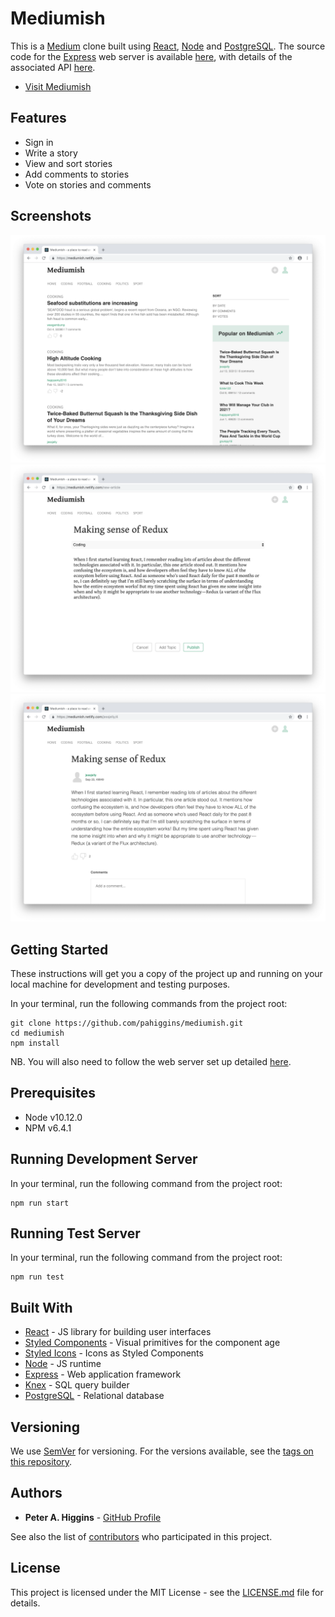 # Mediumish

This is a [Medium](https://medium.com/) clone built using [React](https://reactjs.org/), [Node](https://nodejs.org/en/) and [PostgreSQL](https://www.postgresql.org/). The source code for the [Express](https://expressjs.com/) web server is available [here](https://github.com/pahiggins/mediumish-api), with details of the associated API [here](https://nc-news-api-pah.herokuapp.com/api).

- [Visit Mediumish](https://mediumish.netlify.com/)

## Features

- Sign in
- Write a story
- View and sort stories
- Add comments to stories
- Vote on stories and comments

## Screenshots

![Alt text](/assets/Homepage.png?raw=true 'Homepage')
![Alt text](/assets/ArticleAdd.png?raw=true 'ArticleAdd')
![Alt text](/assets/Article.png?raw=true 'Article')

## Getting Started

These instructions will get you a copy of the project up and running on your local machine for development and testing purposes.

In your terminal, run the following commands from the project root:

```
git clone https://github.com/pahiggins/mediumish.git
cd mediumish
npm install
```

NB. You will also need to follow the web server set up detailed [here](https://github.com/pahiggins/nc-news-api).

## Prerequisites

- Node v10.12.0
- NPM v6.4.1

## Running Development Server

In your terminal, run the following command from the project root:

```
npm run start
```

## Running Test Server

In your terminal, run the following command from the project root:

```
npm run test
```

## Built With

- [React](https://reactjs.org/) - JS library for building user interfaces
- [Styled Components](https://www.styled-components.com/) - Visual primitives for the component age
- [Styled Icons](https://styled-icons.js.org) - Icons as Styled Components
- [Node](https://nodejs.org/en/) - JS runtime
- [Express](https://expressjs.com/) - Web application framework
- [Knex](https://knexjs.org) - SQL query builder
- [PostgreSQL](https://www.postgresql.org/) - Relational database

## Versioning

We use [SemVer](http://semver.org/) for versioning. For the versions available, see the [tags on this repository](https://github.com/pahiggins/nc-news/tags).

## Authors

- **Peter A. Higgins** - [GitHub Profile](https://github.com/pahiggins)

See also the list of [contributors](https://github.com/pahiggins/BE2-NC-Knews/contributors) who participated in this project.

## License

This project is licensed under the MIT License - see the [LICENSE.md](LICENSE.md) file for details.

